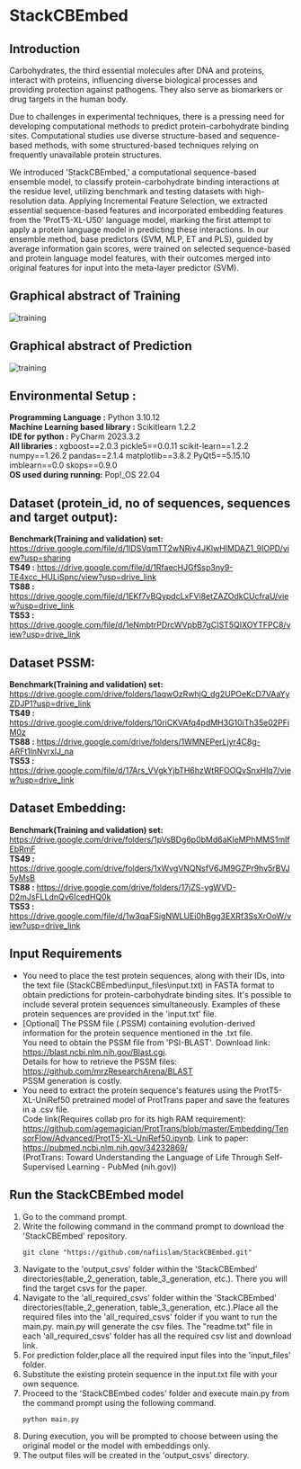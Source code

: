 # StackCBEmbed
## Introduction 

Carbohydrates, the third essential molecules after DNA and proteins, interact with proteins, influencing diverse biological processes and providing protection against pathogens. They also serve as biomarkers or drug targets in the human body.

Due to challenges in experimental techniques, there is a pressing need for developing computational methods to predict protein-carbohydrate binding sites. Computational studies use diverse structure-based and sequence-based methods, with some structured-based techniques relying on frequently unavailable protein structures.

We introduced 'StackCBEmbed,' a computational sequence-based ensemble model, to classify protein-carbohydrate binding interactions at the residue level, utilizing benchmark and testing datasets with high-resolution data. Applying Incremental Feature Selection, we extracted essential sequence-based features and incorporated embedding features from the 'ProtT5-XL-U50' language model, marking the first attempt to apply a protein language model in predicting these interactions. In our ensemble method, base predictors (SVM, MLP, ET and PLS), guided by average information gain scores, were trained on selected sequence-based and protein language model features, with their outcomes merged into original features for input into the meta-layer predictor (SVM).

## Graphical abstract of Training
![training](https://github.com/nafiislam/StackCBEmbed/blob/main/training.png)

## Graphical abstract of Prediction
![training](https://github.com/nafiislam/StackCBEmbed/blob/main/prediction.png)

## Environmental Setup :
**Programming Language :** Python 3.10.12 <br />
**Machine Learning based library :** Scikitlearn 1.2.2 <br />
**IDE for python :** PyCharm 2023.3.2 <br />
**All libraries :** xgboost==2.0.3
pickle5==0.0.11
scikit-learn==1.2.2
numpy==1.26.2
pandas==2.1.4
matplotlib==3.8.2
PyQt5==5.15.10
imblearn==0.0
skops==0.9.0
<br />
**OS used during running:**  Pop!_OS 22.04 

## Dataset (protein_id, no of sequences, sequences and target output):
**Benchmark(Training and validation) set:** https://drive.google.com/file/d/1lDSVqmTT2wNRjv4JKlwHIMDAZ1_9IOPD/view?usp=sharing <br />
**TS49 :** https://drive.google.com/file/d/1RfaecHJGfSsp3ny9-TE4xcc_HULiSpnc/view?usp=drive_link <br />
**TS88 :** https://drive.google.com/file/d/1EKf7vBQypdcLxFVi8etZAZOdkCUcfraU/view?usp=drive_link <br />
**TS53 :** https://drive.google.com/file/d/1eNmbtrPDrcWVpbB7gCIST5QIXOYTFPC8/view?usp=drive_link 

## Dataset PSSM:
**Benchmark(Training and validation) set:** https://drive.google.com/drive/folders/1aqwOzRwhjQ_dg2UPOeKcD7VAaYyZDJP1?usp=drive_link <br />
**TS49 :** https://drive.google.com/drive/folders/10riCKVAfq4pdMH3G10iTh35e02PFiM0z <br />
**TS88 :** https://drive.google.com/drive/folders/1WMNEPerLjyr4C8g-ARFt1lnNvrxlJ_na <br />
**TS53 :** https://drive.google.com/file/d/17Ars_VVgkYjbTH6hzWtRFOOQvSnxHlq7/view?usp=drive_link

## Dataset Embedding:
**Benchmark(Training and validation) set:** https://drive.google.com/drive/folders/1pVsBDg6p0bMd6aKleMPhMMS1mIfEbRmF <br />
**TS49 :** https://drive.google.com/drive/folders/1xWvgVNQNsfV6JM9GZPr9hv5rBVJ5yMsB <br />
**TS88 :** https://drive.google.com/drive/folders/17jZS-ygWVD-D2mJsFLLdnQv6IcedHQ0k <br />
**TS53 :** https://drive.google.com/file/d/1w3qaFSigNWLUEi0hBgg3EXRf3SsXrOoW/view?usp=drive_link

## Input Requirements
- You need to place the test protein sequences, along with their IDs, into the text file (StackCBEmbed\input_files\input.txt) in FASTA format to obtain predictions for protein-carbohydrate 
  binding sites. It's possible to include several protein sequences simultaneously. Examples of these protein sequences are provided in the 'input.txt' file.
- [Optional] The PSSM file (.PSSM) containing evolution-derived information for the protein sequence mentioned in the .txt file. <br />
  You need to obtain the PSSM file from 'PSI-BLAST'. Download link: https://blast.ncbi.nlm.nih.gov/Blast.cgi. <br />
  Details for how to retrieve the PSSM files: https://github.com/mrzResearchArena/BLAST <br />
  PSSM generation is costly.
- You need to extract the protein sequence's features using the ProtT5-XL-UniRef50 pretrained model of ProtTrans paper and save the features in a .csv file. <br />
  Code link(Requires collab pro for its high RAM requirement): https://github.com/agemagician/ProtTrans/blob/master/Embedding/TensorFlow/Advanced/ProtT5-XL-UniRef50.ipynb.
  Link to paper: https://pubmed.ncbi.nlm.nih.gov/34232869/ <br />
  (ProtTrans: Toward Understanding the Language of Life Through Self-Supervised Learning - PubMed (nih.gov))


## Run the StackCBEmbed model
1. Go to the command prompt.
2. Write the following command in the command prompt to download the 'StackCBEmbed' repository.
   ```plaintext
   git clone "https://github.com/nafiislam/StackCBEmbed.git"
3. Navigate to the 'output_csvs' folder within the 'StackCBEmbed' directories(table_2_generation, table_3_generation, etc.). There you will find the target csvs for the paper.
4. Navigate to the 'all_required_csvs' folder within the 'StackCBEmbed' directories(table_2_generation, table_3_generation, etc.).Place all the required files into the 'all_required_csvs' folder if you want to run the main.py. main.py will generate the csv files. The "readme.txt" file in each 'all_required_csvs' folder has all the required csv list and download link.
5. For prediction folder,place all the required input files into the 'input_files' folder.
6. Substitute the existing protein sequence in the input.txt file with your own sequence. 
7. Proceed to the 'StackCBEmbed codes' folder and execute main.py from the command prompt using the following command. 
   ```plaintext
   python main.py
8. During execution, you will be prompted to choose between using the original model or the model with embeddings only.
9. The output files will be created in the 'output_csvs' directory.
